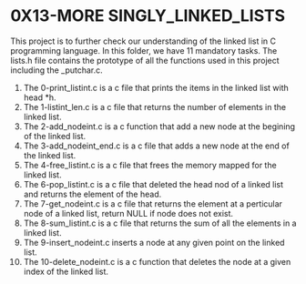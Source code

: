 # 0X13-MORE SINGLY_LINKED_LISTS

This project is to further check our understanding of the linked list in C programming language.
In this folder, we have 11 mandatory tasks.
The lists.h file contains the prototype of all the functions used in this project including the _putchar.c.

1. The 0-print_listint.c is a c file that prints the items in the linked list with head *h.
2. The 1-listint_len.c is a c file that returns the number of elements in the linked list.
3. The 2-add_nodeint.c is a c function that add a new node at the begining of the linked list.
4. The 3-add_nodeint_end.c is a c file that adds a new node at the end of the linked list.
5. The 4-free_listint.c is a c file that frees the memory mapped for the linked list.
6. The 6-pop_listint.c is a c file that deleted the head nod of a linked list and returns the element of the head.
7. The 7-get_nodeint.c is a c file that returns the element at a perticular node of a linked list, return NULL if node does not exist.
8. The 8-sum_listint.c is a c file that returns the sum of all the elements in a linked list.
9. The 9-insert_nodeint.c inserts a node at any given point on the linked list.
10. The 10-delete_nodeint.c is a c function that deletes the node at a given index of the linked list. 
